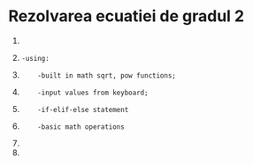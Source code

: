 # Rezolvarea ecuatiei de gradul 2
1. 
2.     -using:
3.         -built in math sqrt, pow functions;
4.         -input values from keyboard;
5.         -if-elif-else statement
6.         -basic math operations
7. 
8. 